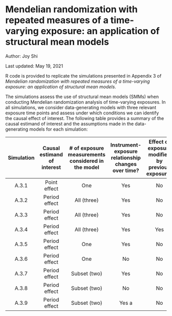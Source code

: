 # Mendelian randomization with repeated measures of a time-varying exposure: an application of structural mean models
Author: Joy Shi

Last updated: May 19, 2021

R code is provided to replicate the simulations presented in Appendix 3 of <i>Mendelian randomization with repeated measures of a time-varying exposure: an application of structural mean models</i>.

The simulations assess the use of structural mean models (SMMs) when conducting Mendelian randomization analysis of time-varying exposures. In all simulations, we consider data-generating models with three relevant exposure time points and assess under which conditions we can identify the causal effect of interest. The following table provides a summary of the causal estimand of interest and the assumptions made in the data-generating models for each simulation:

| Simulation | Causal estimand of interest | # of exposure measurements considered in the model | Instrument-exposure relationship changes over time? | Effect of exposure modified by previous exposure? | Presence of time-varying outcome-exposure confounding? |
| :---: | :---: | :---: | :---: | :---: | :---: |
| A.3.1 | Point effect | One | Yes | No | No | 
| A.3.2	| Period effect	| All (three)	| Yes	| No	| No |
| A.3.3	| Period effect	| All (three)	| Yes	| No	| Yes |
| A.3.4	| Period effect	| All (three)	| Yes	| Yes	| No |
| A.3.5	| Period effect	| One	| Yes	| No	| No |
| A.3.6	| Period effect	| One	| No	| No	| No |
| A.3.7	| Period effect	| Subset (two)	| Yes	| No | No |
| A.3.8	| Period effect	| Subset (two)	| No	| No | No |
| A.3.9	| Period effect	| Subset (two)	| Yes a	| No	| No |

